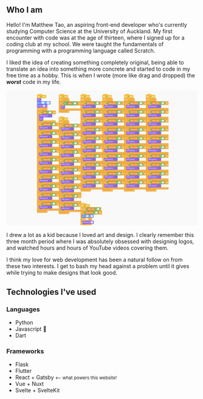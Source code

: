 ## Who I am

Hello! I'm Matthew Tao, an aspiring front-end developer who's currently studying Computer Science at the University of Auckland. My first encounter with code was at the age of thirteen, where I signed up for a coding club at my school. We were taught the fundamentals of programming with a programming language called Scratch.

I liked the idea of creating something completely original, being able to translate an idea into something more concrete and started to code in my free time as a hobby. This is when I wrote (more like drag and dropped) the **_worst_** code in my life.

![If only I knew what a function was...](./scratch.png)

I drew a lot as a kid because I loved art and design. I clearly remember this three month period where I was absolutely obsessed with designing logos, and watched hours and hours of YouTube videos covering them.

I think my love for web development has been a natural follow on from these two interests. I get to bash my head against a problem until it gives while trying to make designs that look good.

## Technologies I've used

### Languages

- Python
- Javascript 💖
- Dart

### Frameworks

- Flask
- Flutter
- React + Gatsby <small><-- what powers this website!</small>
- Vue + Nuxt
- Svelte + SvelteKit
